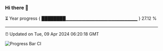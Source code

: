 ### Hi there 👋

⏳ Year progress { ████████▁▁▁▁▁▁▁▁▁▁▁▁▁▁▁▁▁▁▁▁▁▁ } 27.12 %

---

⏰ Updated on Tue, 09 Apr 2024 06:20:18 GMT

![Progress Bar CI](https://github.com/liununu/liununu/workflows/Progress%20Bar%20CI/badge.svg)
